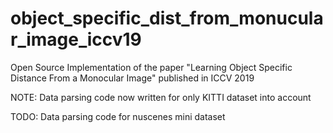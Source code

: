 # object_specific_dist_from_monucular_image_iccv19
Open Source Implementation of the paper "Learning Object Specific Distance From a Monocular Image" published in ICCV 2019

NOTE: Data parsing code now written for only KITTI dataset into account

TODO: Data parsing code for nuscenes mini dataset
